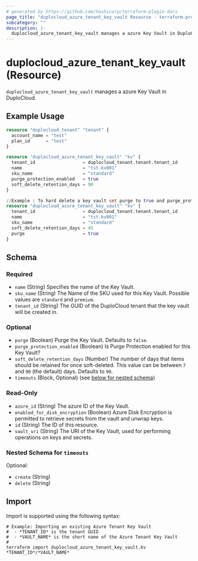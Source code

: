 ```yaml
---
# generated by https://github.com/hashicorp/terraform-plugin-docs
page_title: "duplocloud_azure_tenant_key_vault Resource - terraform-provider-duplocloud"
subcategory: ""
description: |-
  duplocloud_azure_tenant_key_vault manages a azure Key Vault in DuploCloud.
---
```


# duplocloud_azure_tenant_key_vault (Resource)

`duplocloud_azure_tenant_key_vault` manages a azure Key Vault in DuploCloud.

## Example Usage

```terraform
resource "duplocloud_tenant" "tenant" {
  account_name = "test"
  plan_id      = "test"
}

resource "duplocloud_azure_tenant_key_vault" "kv" {
  tenant_id                  = duplocloud_tenant.tenant.tenant_id
  name                       = "tst-kv001"
  sku_name                   = "standard"
  purge_protection_enabled   = true
  soft_delete_retention_days = 90
}

//Example : To hard delete a key vault set purge to true and purge_protection_enabled to false
resource "duplocloud_azure_tenant_key_vault" "kv" {
  tenant_id                  = duplocloud_tenant.tenant.tenant_id
  name                       = "tst-kv001"
  sku_name                   = "standard"
  soft_delete_retention_days = 45
  purge                      = true
}
```

<!-- schema generated by tfplugindocs -->
## Schema

### Required

- `name` (String) Specifies the name of the Key Vault.
- `sku_name` (String) The Name of the SKU used for this Key Vault. Possible values are `standard` and `premium`.
- `tenant_id` (String) The GUID of the DuploCloud tenant that the key vault will be created in.

### Optional

- `purge` (Boolean) Purge the Key Vault. Defaults to `false`.
- `purge_protection_enabled` (Boolean) Is Purge Protection enabled for this Key Vault?
- `soft_delete_retention_days` (Number) The number of days that items should be retained for once soft-deleted. This value can be between `7` and `90` (the default) days. Defaults to `90`.
- `timeouts` (Block, Optional) (see [below for nested schema](#nestedblock--timeouts))

### Read-Only

- `azure_id` (String) The azure ID of the Key Vault.
- `enabled_for_disk_encryption` (Boolean) Azure Disk Encryption is permitted to retrieve secrets from the vault and unwrap keys.
- `id` (String) The ID of this resource.
- `vault_uri` (String) The URI of the Key Vault, used for performing operations on keys and secrets.

<a id="nestedblock--timeouts"></a>
### Nested Schema for `timeouts`

Optional:

- `create` (String)
- `delete` (String)

## Import

Import is supported using the following syntax:

```shell
# Example: Importing an existing Azure Tenant Key Vault
#  - *TENANT_ID* is the tenant GUID
#  - *VAULT_NAME* is the short name of the Azure Tenant Key Vault
#
terraform import duplocloud_azure_tenant_key_vault.kv *TENANT_ID*/*VAULT_NAME*
```
